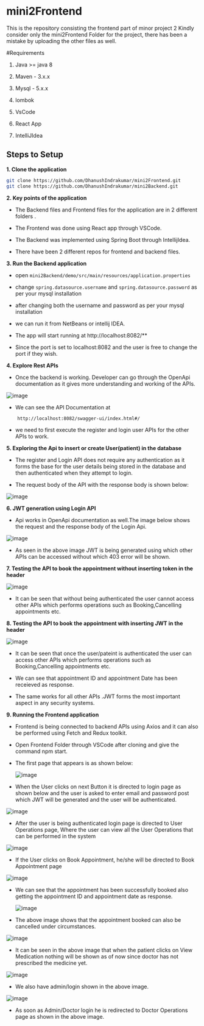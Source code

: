 # mini2Frontend
This is the repository consisting the frontend part of minor project 2
Kindly consider only the mini2Frontend Folder for the project, there has been a mistake by uploading the other files as well.

#Requirements

1. Java >= java 8

2. Maven - 3.x.x

3. Mysql - 5.x.x

4. lombok

5. VsCode

6. React App

7. IntelliJIdea

## Steps to Setup

**1. Clone the application**

```bash
git clone https://github.com/DhanushIndrakumar/mini2Frontend.git
git clone https://github.com/DhanushIndrakumar/mini2Backend.git
```
**2. Key points of the application**

+ The Backend files and Frontend files for the application are in 2 different folders .

+ The Frontend was done using React app through VSCode.

+ The Backend was implemented using Spring Boot through IntellijIdea.

+ There have been 2 different repos for frontend and backend files.


**3. Run the Backend application**

+ open `mini2Backend/demo/src/main/resources/application.properties`

+ change `spring.datasource.username` and `spring.datasource.password` as per your mysql installation

+ after changing both the username and password as per your mysql installation
  
+ we can run it from NetBeans or intellij IDEA.

+ The app will start running at http://localhost:8082/**
  
+ Since the port is set to localhost:8082 and the user is free to change the port if they wish.

**4. Explore Rest APIs**

+ Once the backend is working. Developer can go through the OpenApi documentation as it gives more understanding and working of the APIs.

 ![image](https://github.com/user-attachments/assets/33dc07af-548d-4bfb-b4b7-79c007dbebab)
+ We can see the API Documentation at

```bash
    http://localhost:8082/swagger-ui/index.html#/
```
+ we need to first execute the register and login user APIs for the other APIs to work.


**5. Exploring the Api to insert or create User(patient) in the database**

+ The register and Login API does not require any authentication as it forms the base for the user details being stored in the database and then authenticated when they attempt to login. 

+ The request body of the API with the response body is shown below:

![image](https://github.com/user-attachments/assets/c4dd45f2-830d-4290-a42c-98986da0b4c2)

**6. JWT generation using Login API**

+ Api works in OpenApi documentation as well.The image below shows the request and the response body of the Login Api.

![image](https://github.com/user-attachments/assets/cff77088-f0e8-4864-bcec-7b0ca52324de)

+ As seen in the above image JWT is being generated using which other APIs can be accessed without which 403 error will be shown.

**7. Testing the API to book the appointment without inserting token in the header**

![image](https://github.com/user-attachments/assets/6c8121c5-d6aa-44ab-846f-12a127c44e33)

+ It can be seen that without being authenticated the user cannot access other APIs which performs operations such as Booking,Cancelling appointments etc.

**8. Testing the API to book the appointment with inserting JWT in the header**

![image](https://github.com/user-attachments/assets/93cfb76f-e520-48ea-a940-702336b0f44b)

+ It can be seen that once the user/pateint is authenticated the user can access other APIs which performs operations such as Booking,Cancelling appointments etc.

+ We can see that appointment ID and appointment Date has been receieved as response.

+ The same works for all other APIs .JWT forms the most important aspect in any security systems.

**9. Running the Frontend application**

+ Frontend is being connected to backend APIs using Axios and it can also be performed using Fetch and Redux toolkit.

+ Open Frontend Folder through VSCode after cloning and give the command npm start.

+ The first page that appears is as shown below:

  ![image](https://github.com/user-attachments/assets/33c1be9c-d4b8-474b-a112-0c864c76bf00)

+ When the User clicks on next Button it is directed to login page as shown below and the user is asked to enter email and password post which JWT will be generated and the user will be authenticated.

 ![image](https://github.com/user-attachments/assets/a4d6a7fe-9a6c-464d-8872-796ad117cb6b)

+ After the user is being authenticated login page is directed to User Operations page, Where the user can view all the User Operations that can be performed in the system

![image](https://github.com/user-attachments/assets/487fcd7c-4459-4b89-8c24-b9403624a4a9)

+ If the User clicks on Book Appointment, he/she will be directed to Book Appointment page

![image](https://github.com/user-attachments/assets/fdbfc643-6fcc-43bf-887d-cd656d5b056a)

+ We can see that the appointment has been successfully booked also getting the appointment ID and appointment date as response.

  ![image](https://github.com/user-attachments/assets/337b3dca-33fb-47c8-bf4c-fabdd9efff52)

+ The above image shows that the appointment booked can also be cancelled under circumstances.

 ![image](https://github.com/user-attachments/assets/b7a2bace-c4c8-4093-925b-4bccf1c59858)

+ It can be seen in the above image that when the patient clicks on View Medication nothing will be shown as of now since doctor has not prescribed the medicine yet.

 ![image](https://github.com/user-attachments/assets/1a8d62ab-6bfb-4c60-aadc-247389510526)

+ We also have admin/login shown in the above image.
  
![image](https://github.com/user-attachments/assets/928a79a3-515c-48e2-83ce-cae4c7d55bde)

+ As soon as Admin/Doctor login he is redirected to Doctor Operations page as shown in the above image.


   
